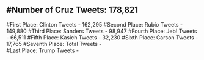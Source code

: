 #Number of Cruz Tweets: 178,821
---
#First Place: Clinton Tweets - 162,295
#Second Place: Rubio Tweets - 149,880
#Third Place: Sanders Tweets - 98,947
#Fourth Place: Jeb! Tweets - 66,511
#Fifth Place: Kasich Tweets - 32,230
#Sixth Place: Carson Tweets - 17,765
#Seventh Place: Total Tweets -  
#Last Place: Trump Tweets - 
